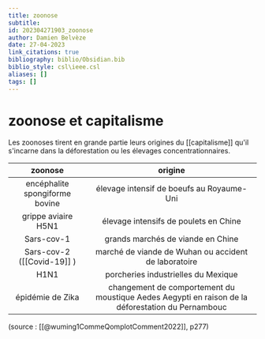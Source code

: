 ```yaml
---
title: zoonose
subtitle:
id: 202304271903_zoonose
author: Damien Belvèze
date: 27-04-2023
link_citations: true
bibliography: biblio/Obsidian.bib
biblio_style: csl\ieee.csl
aliases: []
tags: []
---
```


# zoonose et capitalisme

Les zoonoses tirent en grande partie leurs origines du [[capitalisme]] qu'il s'incarne dans la déforestation ou les élevages concentrationnaires.

| zoonose | origine |
|:---:|:---:|
| encéphalite spongiforme bovine | élevage intensif de boeufs au Royaume-Uni |
| grippe aviaire H5N1 | élevage intensifs de poulets en Chine |
| Sars-cov-1 | grands marchés de viande en Chine |
| Sars-cov-2 ([[Covid-19]] ) | marché de viande de Wuhan ou accident de laboratoire |
| H1N1 | porcheries industrielles du Mexique |
| épidémie de Zika | changement de comportement du moustique Aedes Aegypti en raison de la déforestation du Pernambouc |


(source : [[@wuming1CommeQomplotComment2022]], p277)


